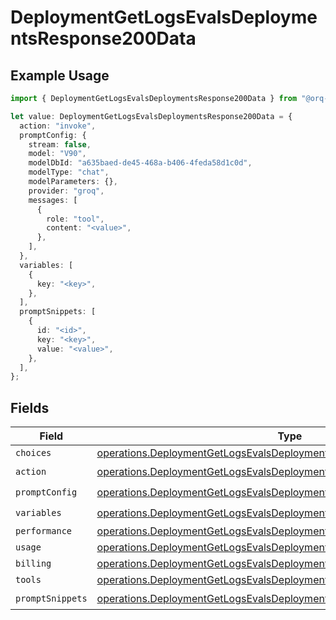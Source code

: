 # DeploymentGetLogsEvalsDeploymentsResponse200Data

## Example Usage

```typescript
import { DeploymentGetLogsEvalsDeploymentsResponse200Data } from "@orq-ai/node/models/operations";

let value: DeploymentGetLogsEvalsDeploymentsResponse200Data = {
  action: "invoke",
  promptConfig: {
    stream: false,
    model: "V90",
    modelDbId: "a635baed-de45-468a-b406-4feda58d1c0d",
    modelType: "chat",
    modelParameters: {},
    provider: "groq",
    messages: [
      {
        role: "tool",
        content: "<value>",
      },
    ],
  },
  variables: [
    {
      key: "<key>",
    },
  ],
  promptSnippets: [
    {
      id: "<id>",
      key: "<key>",
      value: "<value>",
    },
  ],
};
```

## Fields

| Field                                                                                                                                                            | Type                                                                                                                                                             | Required                                                                                                                                                         | Description                                                                                                                                                      |
| ---------------------------------------------------------------------------------------------------------------------------------------------------------------- | ---------------------------------------------------------------------------------------------------------------------------------------------------------------- | ---------------------------------------------------------------------------------------------------------------------------------------------------------------- | ---------------------------------------------------------------------------------------------------------------------------------------------------------------- |
| `choices`                                                                                                                                                        | [operations.DeploymentGetLogsEvalsDeploymentsResponse200Choices](../../models/operations/deploymentgetlogsevalsdeploymentsresponse200choices.md)[]               | :heavy_minus_sign:                                                                                                                                               | N/A                                                                                                                                                              |
| `action`                                                                                                                                                         | [operations.DeploymentGetLogsEvalsDeploymentsResponse200Action](../../models/operations/deploymentgetlogsevalsdeploymentsresponse200action.md)                   | :heavy_check_mark:                                                                                                                                               | N/A                                                                                                                                                              |
| `promptConfig`                                                                                                                                                   | [operations.DeploymentGetLogsEvalsDeploymentsResponse200PromptConfig](../../models/operations/deploymentgetlogsevalsdeploymentsresponse200promptconfig.md)       | :heavy_check_mark:                                                                                                                                               | N/A                                                                                                                                                              |
| `variables`                                                                                                                                                      | [operations.DeploymentGetLogsEvalsDeploymentsResponse200Variables](../../models/operations/deploymentgetlogsevalsdeploymentsresponse200variables.md)[]           | :heavy_check_mark:                                                                                                                                               | N/A                                                                                                                                                              |
| `performance`                                                                                                                                                    | [operations.DeploymentGetLogsEvalsDeploymentsResponse200Performance](../../models/operations/deploymentgetlogsevalsdeploymentsresponse200performance.md)         | :heavy_minus_sign:                                                                                                                                               | N/A                                                                                                                                                              |
| `usage`                                                                                                                                                          | [operations.DeploymentGetLogsEvalsDeploymentsResponse200Usage](../../models/operations/deploymentgetlogsevalsdeploymentsresponse200usage.md)                     | :heavy_minus_sign:                                                                                                                                               | N/A                                                                                                                                                              |
| `billing`                                                                                                                                                        | [operations.DeploymentGetLogsEvalsDeploymentsResponse200Billing](../../models/operations/deploymentgetlogsevalsdeploymentsresponse200billing.md)                 | :heavy_minus_sign:                                                                                                                                               | N/A                                                                                                                                                              |
| `tools`                                                                                                                                                          | [operations.DeploymentGetLogsEvalsDeploymentsResponse200Tools](../../models/operations/deploymentgetlogsevalsdeploymentsresponse200tools.md)[]                   | :heavy_minus_sign:                                                                                                                                               | N/A                                                                                                                                                              |
| `promptSnippets`                                                                                                                                                 | [operations.DeploymentGetLogsEvalsDeploymentsResponse200PromptSnippets](../../models/operations/deploymentgetlogsevalsdeploymentsresponse200promptsnippets.md)[] | :heavy_check_mark:                                                                                                                                               | N/A                                                                                                                                                              |
